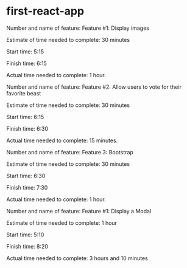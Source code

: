 # first-react-app

Number and name of feature: Feature #1: Display images

Estimate of time needed to complete: 30 minutes

Start time: 5:15

Finish time: 6:15

Actual time needed to complete: 1 hour.


Number and name of feature: Feature #2: Allow users to vote for their favorite beast


Estimate of time needed to complete: 30 minutes

Start time: 6:15

Finish time: 6:30

Actual time needed to complete: 15 minutes.



Number and name of feature: Feature 3: Bootstrap


Estimate of time needed to complete: 30 minutes

Start time: 6:30

Finish time: 7:30

Actual time needed to complete: 1 hour.



Number and name of feature: Feature #1: Display a Modal

Estimate of time needed to complete: 1 hour

Start time: 5:10

Finish time: 8:20

Actual time needed to complete: 3 hours and 10 minutes

